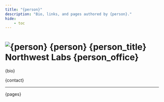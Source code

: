 ```yaml
---
title: "{person}"
description: "Bio, links, and pages authored by {person}."
hide:
    - toc
---
```


<h1 class="profile-header">
  <img src="../../img/people/{person_lower}.jpg" alt="{person}">
  <span class="profile-name">
    {person}
    <span class="profile-title">{person_title}</span>
    <span class="profile-office">Northwest Labs {person_office}</span>
  </span>
</h1>

{bio}

{contact}

---

{pages}
